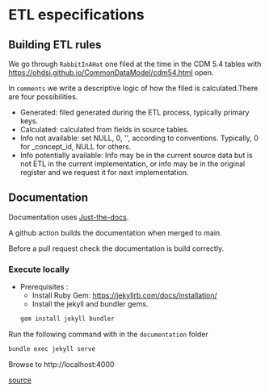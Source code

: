 # ETL especifications 


## Building ETL rules

We go through `RabbitInAHat` one filed at the time in the CDM 5.4 tables with https://ohdsi.github.io/CommonDataModel/cdm54.html open. 

In `comments` we write a descriptive logic of how the filed is calculated.There are four possibilities. 

- Generated: filed generated during the ETL process, typically primary keys.
- Calculated: calculated from fields in source tables.  
- Info not available: set NULL, 0, '', according to conventions.  Typically, 0 for _concept_id, NULL for others. 
- Info potentially available: Info may be in the current source data but is not ETL in the current implementation, or info may be in the original register and we request it for next implementation. 


## Documentation 

Documentation uses [Just-the-docs](https://github.com/just-the-docs/just-the-docs). 

A github action builds the documentation when merged to main. 

Before a pull request check the documentation is build correctly. 

### Execute locally 
- Prerequisites : 
  - Install Ruby Gem:  https://jekyllrb.com/docs/installation/
  - Install the jekyll and bundler gems. 
  ```sh
  gem install jekyll bundler
  ```

Run the following command with in the `documentation` folder
```sh
bundle exec jekyll serve
```

Browse to http://localhost:4000 

[source](https://jekyllrb.com/docs/)